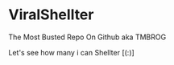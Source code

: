 # ViralShellter
The Most Busted Repo On Github aka TMBROG


Let's see how many i can Shellter [(:)]
